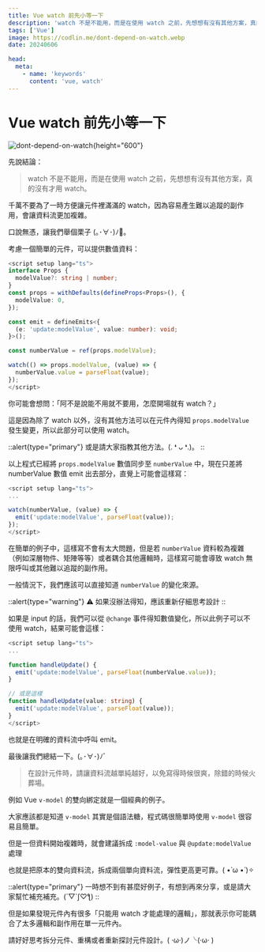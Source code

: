```yaml
---
title: Vue watch 前先小等一下
description: 'watch 不是不能用，而是在使用 watch 之前，先想想有沒有其他方案，真的沒有才用 watch。'
tags: ['Vue']
image: https://codlin.me/dont-depend-on-watch.webp
date: 20240606

head:
  meta:
    - name: 'keywords'
      content: 'vue, watch'
---
```


# Vue watch 前先小等一下

![dont-depend-on-watch](/dont-depend-on-watch.webp){height="600"}

先說結論：

> watch 不是不能用，而是在使用 watch 之前，先想想有沒有其他方案，真的沒有才用 watch。
>

千萬不要為了一時方便讓元件裡滿滿的 watch，因為容易產生難以追蹤的副作用，會讓資料流更加複雜。

口說無憑，讓我們舉個栗子 (｡･∀･)ﾉ🌰。

考慮一個簡單的元件，可以提供數值資料：

```ts
<script setup lang="ts">
interface Props {
  modelValue?: string | number;
}
const props = withDefaults(defineProps<Props>(), {
  modelValue: 0,
});

const emit = defineEmits<{
  (e: 'update:modelValue', value: number): void;
}>();

const numberValue = ref(props.modelValue);

watch(() => props.modelValue, (value) => {
  numberValue.value = parseFloat(value);
});
</script>
```

你可能會想問：「阿不是說能不用就不要用，怎麼開場就有 watch？」

這是因為除了 watch 以外，沒有其他方法可以在元件內得知  `props.modelValue` 發生變更，所以此部分可以使用 watch。

::alert{type="primary"}
或是請大家指教其他方法。(. ❛ ᴗ ❛.)。
::

以上程式已經將 `props.modelValue` 數值同步至 `numberValue` 中，現在只差將 numberValue 數值 emit 出去部分，直覺上可能會這樣寫：

```ts
<script setup lang="ts">
...

watch(numberValue, (value) => {
  emit('update:modelValue', parseFloat(value));
});
</script>
```

在簡單的例子中，這樣寫不會有太大問題，但是若 `numberValue` 資料較為複雜（例如深層物件、矩陣等等）或者耦合其他邏輯時，這樣寫可能會導致 watch 無限呼叫或其他難以追蹤的副作用。

一般情況下，我們應該可以直接知道 `numberValue` 的變化來源。

::alert{type="warning"}
⚠ 如果沒辦法得知，應該重新仔細思考設計
::

如果是 input 的話，我們可以從 `@change` 事件得知數值變化，所以此例子可以不使用 watch，結果可能會這樣：

```ts
<script setup lang="ts">
...

function handleUpdate() {
  emit('update:modelValue', parseFloat(numberValue.value));
}

// 或是這樣
function handleUpdate(value: string) {
  emit('update:modelValue', parseFloat(value));
}
</script>
```

也就是在明確的資料流中呼叫 emit。

最後讓我們總結一下。(｡･∀･)ﾉﾞ

> 在設計元件時，請讓資料流越單純越好，以免寫得時候很爽，除錯的時候火葬場。

例如 Vue  `v-model` 的雙向綁定就是一個經典的例子。

大家應該都是知道 `v-model` 其實是個語法糖，程式碼很簡單時使用 `v-model` 很容易且簡單。

但是一但資料開始複雜時，就會建議拆成 `:model-value` 與 `@update:modelValue` 處理

也就是把原本的雙向資料流，拆成兩個單向資料流，彈性更高更可靠。( •̀ ω •́ )✧

::alert{type="primary"}
一時想不到有甚麼好例子，有想到再來分享，或是請大家幫忙補充補充。(´▽`ʃ♡ƪ)
::

但是如果發現元件內有很多「只能用 watch 才能處理的邏輯」，那就表示你可能耦合了太多邏輯和副作用在單一元件內。

請好好思考拆分元件、重構或者重新探討元件設計。( ‧ω‧)ノ╰(‧ω‧ )
